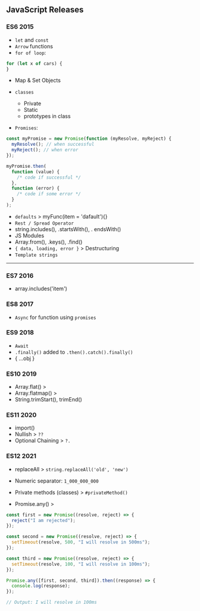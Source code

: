 ## JavaScript Releases

### ES6 2015

- `let` and `const`
- `Arrow` functions
- `for of loop`:

```js
for (let x of cars) {
}
```

- Map & Set Objects
- `classes`

  - Private
  - Static
  - prototypes in class

- `Promises`:

```js
const myPromise = new Promise(function (myResolve, myReject) {
  myResolve(); // when successful
  myReject(); // when error
});

myPromise.then(
  function (value) {
    /* code if successful */
  },
  function (error) {
    /* code if some error */
  }
);
```

- `defaults` > myFunc(item = 'dafault'){}
- `Rest / Spread Operator`
- string.includes(), .startsWith(), . endsWith()
- JS Modules
- Array.from(), .keys(), .find()
- `{ data, loading, error }` > Destructuring
- `Template strings`

---

### ES7 2016

- array.includes('item')

### ES8 2017

- `Async` for function using `promises`

### ES9 2018

- `Await`
- `.finally()` added to `.then().catch().finally()`
- { ...obj }

### ES10 2019

- Array.flat() >
- Array.flatmap() >
- String.trimStart(), trimEnd()

### ES11 2020

- import()
- Nullish > `??`
- Optional Chaining > `?.`

### ES12 2021

- replaceAll > `string.replaceAll('old', 'new')`
- Numeric separator: `1_000_000_000`
- Private methods (classes) > `#privateMethod()`

- Promise.any() >

```js
const first = new Promise((resolve, reject) => {
  reject("I am rejected");
});

const second = new Promise((resolve, reject) => {
  setTimeout(resolve, 500, "I will resolve in 500ms");
});

const third = new Promise((resolve, reject) => {
  setTimeout(resolve, 100, "I will resolve in 100ms");
});

Promise.any([first, second, third]).then((response) => {
  console.log(response);
});

// Output: I will resolve in 100ms
```

